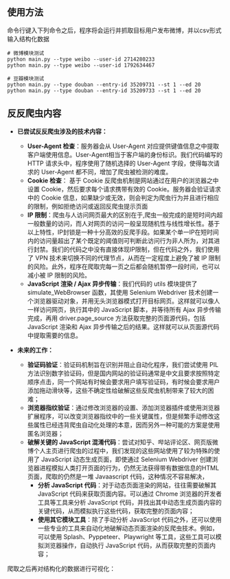 ## 使用方法

命令行键入下列命令之后，程序将会运行并抓取目标用户发布微博，并以csv形式输入结构化数据

```shell
# 微博模块测试
python main.py --type weibo --user-id 2714280233
python main.py --type weibo --user-id 1792634467
```

```shell
# 豆瓣模块测试
python main.py --type douban --entry-id 35209731 --st 1 --ed 20
python main.py --type douban --entry-id 35209733 --st 1 --ed 20
```



## 反反爬虫内容

- **已尝试反反爬虫涉及的技术内容：** 
  - **User-Agent 检查**：服务器会从 User-Agent 对应提供键值信息之中提取客户端使用信息。User-Agent相当于客户端的身份标识。我们代码编写的 HTTP 请求头中，程序使用了随机选择的 User-Agent 字段，使得每次请求的 User-Agent 都不同，增加了爬虫被检测的难度。
  - **Cookie 检查**： 基于 Cookie 反爬虫机制是网站通过在用户的浏览器之中设置 Cookie，然后要求每个请求携带有效的 Cookie。服务器会验证请求中的 Cookie 信息，如果缺少或无效，则会判定为爬虫行为并且进行相应的限制，例如拒绝访问或返回反爬虫提示页面
  - **IP 限制**：爬虫与人访问网页最大的区别在于,爬虫一般完成的是短时间内超一般数量的访问，而人对网页的访问一般呈现随机性与线性增长性。基于以上特性，IP封锁是一种十分高效的反爬手段。如果某个单一IP在短时间内的访问量超出了某个既定的阈值则可判断此访问行为非人所为，对其进行封禁。我们的代码之中没有直接体现IP限制，但在代码之外，我们使用了 VPN 技术来切换不同的代理节点，从而在一定程度上避免了被 IP 限制的风险。此外，程序在爬取完每一页之后都会随机暂停一段时间，也可以减小被 IP 限制的风险。
  - **JavaScript 渲染 / Ajax 异步传输**：我们代码的 utils 模块提供了simulate_WebBrowser 函数，其使用 Selenium Webdriver 技术创建一个浏览器驱动对象，并用无头浏览器模式打开目标网页。这样就可以像人一样访问网页，执行其中的 JavaScript 脚本，并等待所有 Ajax 异步传输完成，再用 driver.page_source 方法获取完整的页面源代码，包括 JavaScript 渲染和 Ajax 异步传输之后的结果。这样就可以从页面源代码中提取需要的信息。

- **未来的工作：**
  - **验证码验证**：验证码机制旨在识别并阻止自动化程序，我们尝试使用 PIL 方法识别数字验证码，但是国内网站的验证码通常是中文且要求按照特定顺序点击，同一个网站有时候会要求用户填写验证码，有时候会要求用户添加拖动滑块等，这些不确定性给破解这些反爬虫机制带来了较大的困难；
  - **浏览器指纹验证**：通过修改浏览器的设置、添加浏览器插件或使用浏览器扩展程序，可以改变浏览器指纹中的一些关键属性，但是频繁手动修改这些属性已经违背爬虫自动化处理的本意，因而另外一种可能的方案是使用匿名浏览器；
  - **破解关键的 JavaScript 混淆代码**：尝试对知乎、哔站评论区、网页版微博个人主页进行爬虫的过程中，我们发现的这些网站使用了较为特殊的使用了 JavaScript 动态生成页面，即使通过 Selenium Webdriver 创建浏览器进程模拟人类打开页面的行为，仍然无法获得带有数据信息的HTML 页面，爬取的仍然是一堆 Javaascript 代码，这种情况不容易解决，
    - **分析 JavaScript 代码**：对于动态页面渲染的网站，往往需要破解其 JavaScript 代码来获取页面内容。可以通过 Chrome 浏览器的开发者工具等工具来分析 JavaScript 代码，并找出其中动态生成页面内容的关键代码，从而模拟执行这些代码，获取完整的页面内容；
    - **使用其它模块工具**：除了手动分析 JavaScript 代码之外，还可以使用一些专业的工具来自动化地破解动态页面渲染的反爬虫技术。例如，可以使用 Splash、Pyppeteer、Playwright 等工具，这些工具可以模拟浏览器操作，自动执行 JavaScript 代码，从而获取完整的页面内容；





爬取之后再对结构化的数据进行可视化：

